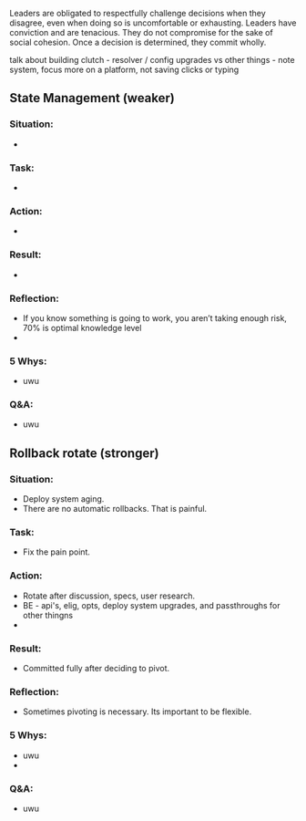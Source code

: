Leaders are obligated to respectfully challenge decisions when they disagree, even when doing so is uncomfortable or exhausting. Leaders have conviction and are tenacious. They do not compromise for the sake of social cohesion. Once a decision is determined, they commit wholly.

talk about building clutch - resolver / config upgrades vs other things - note system, focus more on a platform, not saving clicks or typing

## State Management (weaker)
### Situation:
-
  
### Task:
- 

### Action:
- 

### Result:
- 

### Reflection:
- If you know something is going to work, you aren’t taking enough risk, 70% is optimal knowledge level
- 
### 5 Whys:
- uwu
  
### Q&A:
- uwu

## Rollback rotate (stronger)
### Situation:
- Deploy system aging.
- There are no automatic rollbacks. That is painful.
  
### Task:
- Fix the pain point.

### Action:
- Rotate after discussion, specs, user research.
- BE - api's, elig, opts, deploy system upgrades, and passthroughs for other thingns
- 

### Result:
- Committed fully after deciding to pivot.

### Reflection:
- Sometimes pivoting is necessary. Its important to be flexible.


### 5 Whys:
- uwu
- 

### Q&A:
- uwu